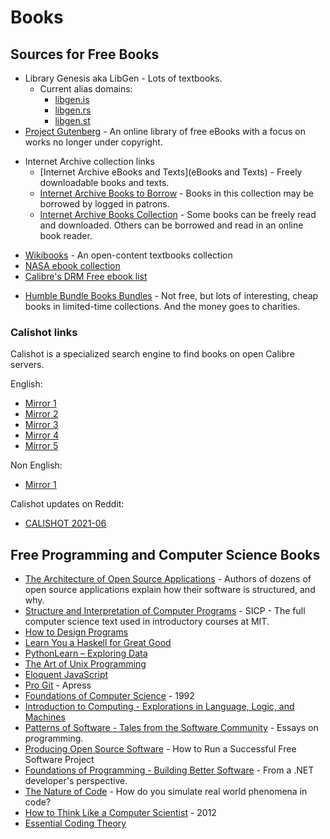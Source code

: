 # Books

## Sources for Free Books

* Library Genesis aka LibGen - Lots of textbooks.
  - Current alias domains:
    - [libgen.is](http://libgen.is/)
    - [libgen.rs](http://libgen.rs/)
    - [libgen.st](http://libgen.st/)
* [Project Gutenberg](http://www.gutenberg.org/) - An online library of free eBooks with a focus on works no longer under copyright.
- Internet Archive collection links
  - [Internet Archive eBooks and Texts](eBooks and Texts) - Freely downloadable books and texts.
  - [Internet Archive Books to Borrow](https://archive.org/details/inlibrary) - Books in this collection may be borrowed by logged in patrons.
  - [Internet Archive Books Collection](https://archive.org/details/books) - Some books can be freely read and downloaded. Others can be borrowed and read in an online book reader.
* [Wikibooks](https://en.wikibooks.org/wiki/Wikibooks:Card_Catalog_Office) - An open-content textbooks collection
* [NASA ebook collection](http://www.nasa.gov/connect/ebooks/index.html)
* [Calibre's DRM Free ebook list](http://drmfree.calibre-ebook.com/by/genre)
- [Humble Bundle Books Bundles](https://www.humblebundle.com/books) - Not free, but lots of interesting, cheap books in limited-time collections. And the money goes to charities.

### Calishot links

Calishot is a specialized search engine to find books on open Calibre servers.

English:
- [Mirror 1](https://calishot-eng-1.herokuapp.com/index-eng/summary)
- [Mirror 2](https://calishot-eng-2.herokuapp.com/index-eng/summary)
- [Mirror 3](https://calishot-eng-3.herokuapp.com/index-eng/summary)
- [Mirror 4](https://calishot-eng-4.herokuapp.com/index-eng/summary)
- [Mirror 5](https://calishot-eng-5.herokuapp.com/index-eng/summary)

Non English:
- [Mirror 1](https://calishot-non-eng-1.herokuapp.com/index-non-eng/summary)

Calishot updates on Reddit:
- [CALISHOT 2021-06](https://www.reddit.com/r/opendirectories/comments/nugkl3/calishot_202106_find_ebooks_among_383_calibre/)

## Free Programming and Computer Science Books

* [The Architecture of Open Source Applications](http://www.aosabook.org/en/index.html) - Authors of dozens of open source applications explain how their software is structured, and why.
* [Structure and Interpretation of Computer Programs](http://mitpress.mit.edu/sicp/) - SICP - The full computer science text used in introductory courses at MIT.
* [How to Design Programs](http://htdp.org/)
* [Learn You a Haskell for Great Good](http://learnyouahaskell.com/)
* [PythonLearn – Exploring Data](http://www.pythonlearn.com/book.php)
* [The Art of Unix Programming](http://catb.org/~esr/writings/taoup/)
* [Eloquent JavaScript](http://eloquentjavascript.net/)
* [Pro Git](https://www.gitbook.io/book/gitbookio/progit) - Apress
* [Foundations of Computer Science](http://infolab.stanford.edu/~ullman/focs.html) - 1992
* [Introduction to Computing - Explorations in Language, Logic, and Machines](http://computingbook.org/)
* [Patterns of Software - Tales from the Software Community](http://dreamsongs.com/Files/PatternsOfSoftware.pdf) - Essays on programming.
* [Producing Open Source Software](https://producingoss.com/) - How to Run a Successful Free Software Project
* [Foundations of Programming - Building Better Software](http://openmymind.net/FoundationsOfProgramming.pdf) - From a .NET developer's perspective.
* [The Nature of Code](http://natureofcode.com/book/) - How do you simulate real world phenomena in code?
* [How to Think Like a Computer Scientist](http://openbookproject.net/thinkcs/python/english3e/) - 2012
* [Essential Coding Theory](https://www.cse.buffalo.edu/faculty/atri/courses/coding-theory/book/)
